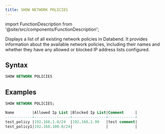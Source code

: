 ```yaml
---
title: SHOW NETWORK POLICIES
---
```


import FunctionDescription from '@site/src/components/FunctionDescription';

<FunctionDescription description="Introduced or updated: v1.2.26"/>

Displays a list of all existing network policies in Databend. It provides information about the available network policies, including their names and whether they have any allowed or blocked IP address lists configured.

## Syntax

```sql
SHOW NETWORK POLICIES
```

## Examples

```sql
SHOW NETWORK POLICIES;

Name        |Allowed Ip List |Blocked Ip List|Comment     |
------------+----------------+---------------+------------+
test_policy |192.168.1.0/24  |192.168.1.99   |test comment|
test_policy1|192.168.100.0/24|               |            |
```